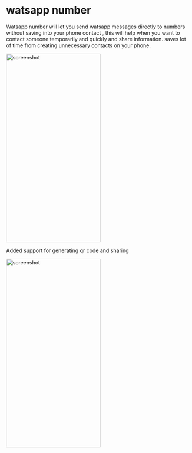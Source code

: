 # watsapp number

Watsapp number will let you send watsapp messages directly to numbers without saving into your phone contact , this will help when you want to contact someone temporarily and quickly and share information. saves lot of time from creating unnecessary contacts on your phone.

<img src="https://raw.githubusercontent.com/vijay0405/whatsapp-number/master/homePic.png" width="256" height="512"  title="screenshot">

Added support for generating qr code and sharing 

<img src="https://raw.githubusercontent.com/vijay0405/whatsapp-number/master/qrScreen.png" width="256" height="512"  title="screenshot">



